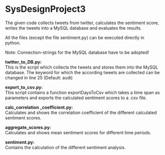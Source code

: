 SysDesignProject3
=================
The given code collects tweets from twitter, calculates the sentiment score, writes the tweets into a MySQL database and evaluates the results.

All the files (except the file sentiment.py) can be executed directly in python. 

Note: Connection-strings for the MySQL database have to be adopted! 

<b>twitter_to_DB.py:</b><br>
This is the script which collects the tweets and stores them into the MySQL database. 
The keyword for which the according tweets are collected can be changed in line 25 (Default: audi)

<b>export_to_csv.py:</b><br>
This script contains a function exportDaysToCsv which takes a time span as parameters and exports the calculated sentiment scores to a .csv file.

<b>calc_correlation _coefficient.py:</b><br>
Calculates and shows the correlation coefficient of the different calculated sentiment scores.

<b>aggregate_scores.py:</b><br>
Calculates and shows mean sentiment scores for different time periods.

<b>sentiment.py:</b><br>
Contains the calculation of the different sentiment analysis.
